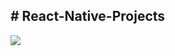 <h2># React-Native-Projects</h2>

<img src="raw.githubusercontent.com/HyopeR/React-Native-Projects/master/Ozet-Helpdesk.jpg">
